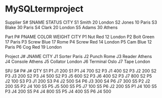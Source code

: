 # MySQLtermproject

<Sample data values for suppliers-parts-projects database >
Supplier 
 S# SNAME STATUS CITY 
 S1 Smith 20 London 
 S2 Jones 10 Paris 
 S3 Blake 30 Paris 
 S4 Clark 20 London 
 S5 Adams 30 Athens 
  
Part 
 P# PNAME COLOR WEIGHT CITY 
 P1 Nut Red 12 London 
 P2 Bolt Green 17 Paris 
 P3 Screw Blue 17 Rome 
 P4 Screw Red 14 London 
 P5 Cam Blue 12 Paris 
 P6 Cog Red 19 London 

Project 
 J# JNAME CITY 
 J1 Sorter Paris 
 J2 Punch Rome 
 J3 Reader Athens 
 J4 Console Athens 
 J5 Collator London 
 J6 Terminal Oslo 
 J7 Tape London 
 
SPJ 
 S# P# J# QTY 
 S1 P1 J1 200 
 S1 P1 J4 700 
 S2 P3 J1 400 
 S2 P3 J2 200 
 S2 P3 J3 200 
 S2 P3 J4 500 
 S2 P3 J5 600 
 S2 P3 J6 400 
 S2 P3 J7 800 
 S2 P5 J2 100 
 S3 P3 J1 200 
 S3 P4 J2 500 
 S4 P6 J3 300 
 S4 P6 J7 300 
 S5 P2 J2 200 
 S5 P2 J4 100 
 S5 P5 J5 500 
 S5 P5 J7 100 
 S5 P6 J2 200 
 S5 P1 J4 100 
 S5 P3 J4 200 
 S5 P4 J4 800 
 S5 P5 J4 400 
 S5 P6 J4 500
